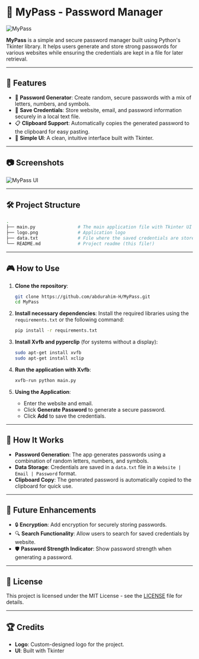 
# 🔐 MyPass - Password Manager

![MyPass](https://i.imgur.com/BuDKxEw.png)

**MyPass** is a simple and secure password manager built using Python's Tkinter library. It helps users generate and store strong passwords for various websites while ensuring the credentials are kept in a file for later retrieval.

---

## 🚀 Features

- 🔑 **Password Generator**: Create random, secure passwords with a mix of letters, numbers, and symbols.
- 💾 **Save Credentials**: Store website, email, and password information securely in a local text file.
- 📋 **Clipboard Support**: Automatically copies the generated password to the clipboard for easy pasting.
- 🎨 **Simple UI**: A clean, intuitive interface built with Tkinter.

---

## 📷 Screenshots

![MyPass UI](images/screenshot.png)

---

## 🛠️ Project Structure

```bash
.
├── main.py                # The main application file with Tkinter UI and logic
├── logo.png               # Application logo
├── data.txt               # File where the saved credentials are stored
└── README.md              # Project readme (this file!)
```

---

## 🎮 How to Use

1. **Clone the repository**:
   ```bash
   git clone https://github.com/abdurahim-H/MyPass.git
   cd MyPass
   ```

2. **Install necessary dependencies**:
   Install the required libraries using the `requirements.txt` or the following command:
   ```bash
   pip install -r requirements.txt
   ```

3. **Install Xvfb and pyperclip** (for systems without a display):
   ```bash
   sudo apt-get install xvfb
   sudo apt-get install xclip
   ```

4. **Run the application with Xvfb**:
   ```bash
   xvfb-run python main.py
   ```

5. **Using the Application**:
   - Enter the website and email.
   - Click **Generate Password** to generate a secure password.
   - Click **Add** to save the credentials.

---

## 🧩 How It Works

- **Password Generation**: The app generates passwords using a combination of random letters, numbers, and symbols.
- **Data Storage**: Credentials are saved in a `data.txt` file in a `Website | Email | Password` format.
- **Clipboard Copy**: The generated password is automatically copied to the clipboard for quick use.

---

## 🎯 Future Enhancements

- 🔒 **Encryption**: Add encryption for securely storing passwords.
- 🔍 **Search Functionality**: Allow users to search for saved credentials by website.
- 🛡️ **Password Strength Indicator**: Show password strength when generating a password.

---

## 📜 License

This project is licensed under the MIT License - see the [LICENSE](LICENSE) file for details.

---

## 🏆 Credits

- **Logo**: Custom-designed logo for the project.
- **UI**: Built with Tkinter

